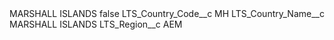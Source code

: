 <?xml version="1.0" encoding="UTF-8"?>
<CustomMetadata xmlns="http://soap.sforce.com/2006/04/metadata" xmlns:xsi="http://www.w3.org/2001/XMLSchema-instance" xmlns:xsd="http://www.w3.org/2001/XMLSchema">
    <label>MARSHALL ISLANDS</label>
    <protected>false</protected>
    <values>
        <field>LTS_Country_Code__c</field>
        <value xsi:type="xsd:string">MH</value>
    </values>
    <values>
        <field>LTS_Country_Name__c</field>
        <value xsi:type="xsd:string">MARSHALL ISLANDS</value>
    </values>
    <values>
        <field>LTS_Region__c</field>
        <value xsi:type="xsd:string">AEM</value>
    </values>
</CustomMetadata>
